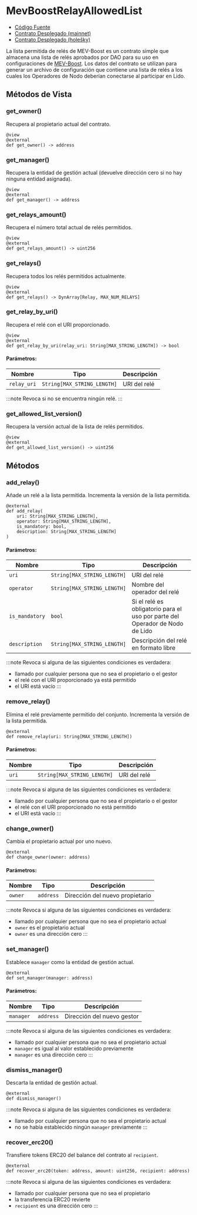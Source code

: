 # MevBoostRelayAllowedList

- [Código Fuente](https://github.com/lidofinance/mev-boost-relay-allowed-list/blob/main/contracts/MEVBoostRelayAllowedList.vy)
- [Contrato Desplegado (mainnet)](https://etherscan.io/address/0xf95f069f9ad107938f6ba802a3da87892298610e)
- [Contrato Desplegado (holešky)](https://holesky.etherscan.io/address/0x2d86C5855581194a386941806E38cA119E50aEA3)

La lista permitida de relés de MEV-Boost es un contrato simple que almacena una lista de relés aprobados por DAO para su uso en configuraciones de [MEV-Boost](https://github.com/flashbots/mev-boost). Los datos del contrato se utilizan para generar un archivo de configuración que contiene una lista de relés a los cuales los Operadores de Nodo deberían conectarse al participar en Lido.

## Métodos de Vista

### get_owner()

Recupera al propietario actual del contrato.

```vyper
@view
@external
def get_owner() -> address
```

### get_manager()

Recupera la entidad de gestión actual (devuelve dirección cero si no hay ninguna entidad asignada).

```vyper
@view
@external
def get_manager() -> address
```

### get_relays_amount()

Recupera el número total actual de relés permitidos.

```vyper
@view
@external
def get_relays_amount() -> uint256
```

### get_relays()

Recupera todos los relés permitidos actualmente.

```vyper
@view
@external
def get_relays() -> DynArray[Relay, MAX_NUM_RELAYS]
```

### get_relay_by_uri()

Recupera el relé con el URI proporcionado.

```vyper
@view
@external
def get_relay_by_uri(relay_uri: String[MAX_STRING_LENGTH]) -> bool
```

#### Parámetros:

| Nombre      | Tipo                        | Descripción  |
| ----------- | --------------------------- | ------------ |
| `relay_uri` | `String[MAX_STRING_LENGTH]` | URI del relé |

:::note
Revoca si no se encuentra ningún relé.
:::

### get_allowed_list_version()

Recupera la versión actual de la lista de relés permitidos.

```vyper
@view
@external
def get_allowed_list_version() -> uint256
```

## Métodos

### add_relay()

Añade un relé a la lista permitida.
Incrementa la versión de la lista permitida.

```vyper
@external
def add_relay(
    uri: String[MAX_STRING_LENGTH],
    operator: String[MAX_STRING_LENGTH],
    is_mandatory: bool,
    description: String[MAX_STRING_LENGTH]
)
```

#### Parámetros:

| Nombre         | Tipo                        | Descripción                                                                  |
| -------------- | --------------------------- | ---------------------------------------------------------------------------- |
| `uri`          | `String[MAX_STRING_LENGTH]` | URI del relé                                                                 |
| `operator`     | `String[MAX_STRING_LENGTH]` | Nombre del operador del relé                                                 |
| `is_mandatory` | `bool`                      | Si el relé es obligatorio para el uso por parte del Operador de Nodo de Lido |
| `description`  | `String[MAX_STRING_LENGTH]` | Descripción del relé en formato libre                                        |

:::note
Revoca si alguna de las siguientes condiciones es verdadera:

- llamado por cualquier persona que no sea el propietario o el gestor
- el relé con el URI proporcionado ya está permitido
- el URI está vacío
  :::

### remove_relay()

Elimina el relé previamente permitido del conjunto.
Incrementa la versión de la lista permitida.

```vyper
@external
def remove_relay(uri: String[MAX_STRING_LENGTH])
```

#### Parámetros:

| Nombre | Tipo                        | Descripción  |
| ------ | --------------------------- | ------------ |
| `uri`  | `String[MAX_STRING_LENGTH]` | URI del relé |

:::note
Revoca si alguna de las siguientes condiciones es verdadera:

- llamado por cualquier persona que no sea el propietario o el gestor
- el relé con el URI proporcionado no está permitido
- el URI está vacío
  :::

### change_owner()

Cambia el propietario actual por uno nuevo.

```vyper
@external
def change_owner(owner: address)
```

#### Parámetros:

| Nombre  | Tipo      | Descripción                     |
| ------- | --------- | ------------------------------- |
| `owner` | `address` | Dirección del nuevo propietario |

:::note
Revoca si alguna de las siguientes condiciones es verdadera:

- llamado por cualquier persona que no sea el propietario actual
- `owner` es el propietario actual
- `owner` es una dirección cero
  :::

### set_manager()

Establece `manager` como la entidad de gestión actual.

```vyper
@external
def set_manager(manager: address)
```

#### Parámetros:

| Nombre    | Tipo      | Descripción                |
| --------- | --------- | -------------------------- |
| `manager` | `address` | Dirección del nuevo gestor |

:::note
Revoca si alguna de las siguientes condiciones es verdadera:

- llamado por cualquier persona que no sea el propietario actual
- `manager` es igual al valor establecido previamente
- `manager` es una dirección cero
  :::

### dismiss_manager()

Descarta la entidad de gestión actual.

```vyper
@external
def dismiss_manager()
```

:::note
Revoca si alguna de las siguientes condiciones es verdadera:

- llamado por cualquier persona que no sea el propietario actual
- no se había establecido ningún `manager` previamente
  :::

### recover_erc20()

Transfiere tokens ERC20 del balance del contrato al `recipient`.

```vyper
@external
def recover_erc20(token: address, amount: uint256, recipient: address)
```

:::note
Revoca si alguna de las siguientes condiciones es verdadera:

- llamado por cualquier persona que no sea el propietario
- la transferencia ERC20 revierte
- `recipient` es una dirección cero
  :::
